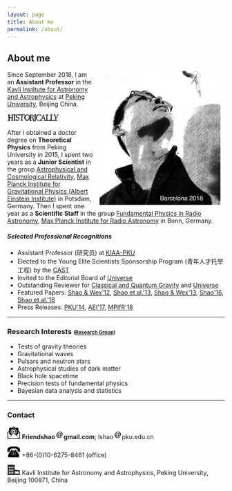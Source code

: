 ```yaml
---
layout: page
title: About me
permalink: /about/
---
```


## About me

<img style="float: right;" src="Barcelona2018.jpeg" width="280" hspace="10"> 

Since September 2018, I am an **Assistant Professor** in the [Kavli Institute
for Astronomy and Astrophysics](http://kiaa.pku.edu.cn/) at [Peking
University](http://www.pku.edu.cn/), Beijing China. 

<img src="historically.png" alt="Historically" style="width: 120px;"/>

After I obtained a doctor degree on **Theoretical Physics** from Peking
University in 2015, I spent two years as a **Junior Scientist** in the group
[Astrophysical and Cosmological
Relativity](http://www.aei.mpg.de/1282161/Astrophysical_and_Cosmological_Relativity),
[Max Planck Institute for Gravitational Physics (Albert Einstein
Institute)](http://www.aei.mpg.de/) in Potsdam, Germany. Then I spent one year
as a **Scientific Staff** in the group [Fundamental Physics in Radio
Astronomy](http://www3.mpifr-bonn.mpg.de/div/fundamental/index.html), [Max
Planck Institute for Radio Astronomy](http://www.mpifr-bonn.mpg.de/2169/en) in
Bonn, Germany. 

#### *Selected Professional Recognitions*

- Assistant Professor (研究员) at [KIAA-PKU](http://kiaa.pku.edu.cn/people/lijing-shao-%E9%82%B5%E7%AB%8B%E6%99%B6)
- Elected to the Young Elite Scientists Sponsorship Program (青年人才托举工程) by the [CAST](http://www.cast.org.cn/)
- Invited to the Editorial Board of [Universe](https://www.mdpi.com/journal/universe/editors#editorialboard)
- Outstanding Reviewer for [Classical and Quantum Gravity](https://publishingsupport.iopscience.iop.org/questions/classical-and-quantum-gravity-2018-reviewer-awards/) and [Universe](https://www.mdpi.com/journal/universe/awards/591/download)
- Featured Papers: 
  [Shao & Wex'12](https://friendshao.github.io/publication/IOP_sw12.pdf), 
  [Shao et al.'13](https://friendshao.github.io/publication/IOP_sck+13.pdf), 
  [Shao & Wex'13](https://friendshao.github.io/publication/IOP_sw13.pdf), 
  [Shao'16](https://journals.aps.org/prd/abstract/10.1103/PhysRevD.93.084023), 
  [Shao et al.'18](https://friendshao.github.io/publication/LQ16789.pdf)
- Press Releases:
  [PKU'14](http://www.phy.pku.edu.cn/english/news/140304.xml),
  [AEI'17](http://www.aei.mpg.de/2147555/stronger-tests-of-einstein-s-relativity),
  [MPIfR'18](https://www.mpifr-bonn.mpg.de/pressreleases/2018/8)

---

### Research Interests <small><small>([Research Group](https://kiaagravity.github.io))</small></small>

- Tests of gravity theories
- Gravitational waves
- Pulsars and neutron stars
- Astrophysical studies of dark matter
- Black hole spacetime
- Precision tests of fundamental physics
- Bayesian data analysis and statistics

---

### Contact


<img src="email.png" width="30"> **Friendshao**<img src="at.jpg"
width="20">**gmail.com**; lshao<img src="at.jpg"
width="20">pku.edu.cn

<img src="phone.png" width="30"> +86-(0)10-6275-8461 (office)

<img src="office.png" width="30"> Kavli Institute for Astronomy and
Astrophysics, Peking University, Beijing 100871, China

